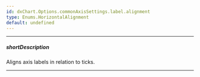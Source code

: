 ```yaml
---
id: dxChart.Options.commonAxisSettings.label.alignment
type: Enums.HorizontalAlignment
default: undefined
---
```

---
##### shortDescription
Aligns axis labels in relation to ticks.

---
<!-- Description goes here -->
